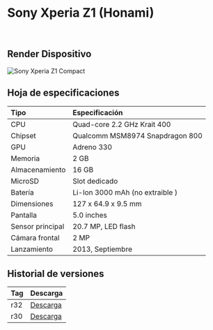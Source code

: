 # Sony Xperia Z1 (Honami)
<br/>

## Render Dispositivo

![Sony Xperia Z1 Compact](http://www.siliconweek.com/wp-content/uploads/2013/09/Xperia_Z_1.png "Sony Xperia Z1")

## Hoja de especificaciones

| Tipo                 | Especificación                    |
| :---------------------- | :-------------------------------- |
| CPU                     | Quad-core 2.2 GHz Krait 400       |
| Chipset                 | Qualcomm MSM8974 Snapdragon 800   |
| GPU                     | Adreno 330                        |
| Memoria                 | 2 GB                              |
| Almacenamiento          | 16 GB                             |
| MicroSD                 | Slot dedicado                     |
| Batería                 | Li-Ion 3000 mAh (no extraible )   |
| Dimensiones             | 127 x 64.9 x 9.5 mm               |
| Pantalla                | 5.0 inches                        |
| Sensor principal        | 20.7 MP, LED flash                |
| Cámara frontal          | 2 MP                              |
| Lanzamiento             | 2013, Septiembre                  |

## Historial de versiones

| Tag                 | Descarga                    |
| :---------------------- | :-------------------------------- |
| r32                     |    <a href="https://github.com/daviiid99/Lineage_Honami/releases/tag/r32"> Descarga</a>|
| r30                     |    <a href="https://github.com/daviiid99/Lineage_Honami/releases/tag/r30">Descarga</a>   |
